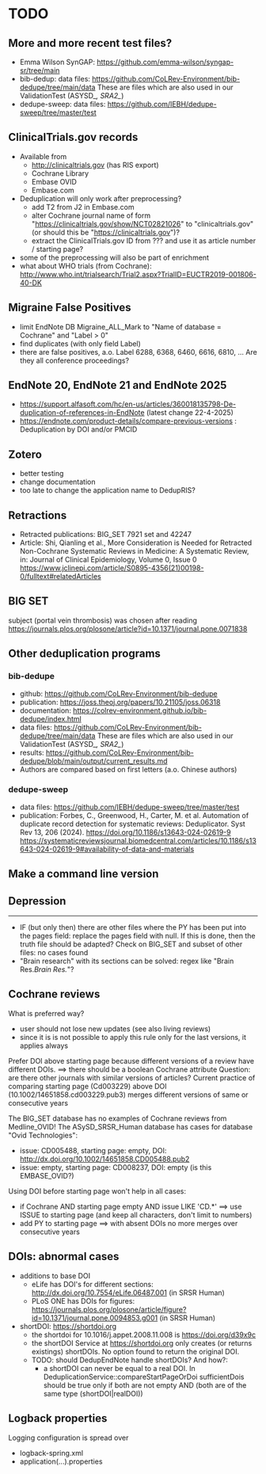 # TODO

## More and more recent test files?

- Emma Wilson SynGAP: https://github.com/emma-wilson/syngap-sr/tree/main
- bib-dedup: data files: https://github.com/CoLRev-Environment/bib-dedupe/tree/main/data These are files which are also used in our ValidationTest (ASYSD_*, SRA2_*)
- dedupe-sweep: data files: https://github.com/IEBH/dedupe-sweep/tree/master/test

## ClinicalTrials.gov records
- Available from
  - http://clinicaltrials.gov (has RIS export)
  - Cochrane Library
  - Embase OVID
  - Embase.com
- Deduplication will only work after preprocessing?
  - add T2 from J2 in Embase.com
  - alter Cochrane journal name of form "https://clinicaltrials.gov/show/NCT02821026" to "clinicaltrials.gov" (or should this be "https://clinicaltrials.gov")?
  - extract the ClinicalTrials.gov ID from ??? and use it as article number / starting page?
- some of the preprocessing will also be part of enrichment
- what about WHO trials (from Cochrane): http://www.who.int/trialsearch/Trial2.aspx?TrialID=EUCTR2019-001806-40-DK

## Migraine False Positives

- limit EndNote DB Migraine_ALL_Mark to "Name of database = Cochrane" and "Label > 0"
- find duplicates (with only field Label) 
- there are false positives, a.o. Label 6288, 6368, 6460, 6616, 6810, ... Are they all conference proceedings?  

## EndNote 20, EndNote 21 and EndNote 2025

- https://support.alfasoft.com/hc/en-us/articles/360018135798-De-duplication-of-references-in-EndNote (latest change 22-4-2025)
- https://endnote.com/product-details/compare-previous-versions : Deduplication by DOI and/or PMCID

## Zotero
- better testing
- change documentation
- too late to change the application name to DedupRIS?

## Retractions

- Retracted publications: BIG_SET 7921 set and 42247
- Article: Shi, Qianling et al., More Consideration is Needed for Retracted Non-Cochrane Systematic Reviews in Medicine: A Systematic Review,
  in: Journal of Clinical Epidemiology, Volume 0, Issue 0
  https://www.jclinepi.com/article/S0895-4356(21)00198-0/fulltext#relatedArticles

## BIG SET

subject (portal vein thrombosis) was chosen after reading https://journals.plos.org/plosone/article?id=10.1371/journal.pone.0071838

## Other deduplication programs

### bib-dedupe

- github: https://github.com/CoLRev-Environment/bib-dedupe
- publication: https://joss.theoj.org/papers/10.21105/joss.06318
- documentation: https://colrev-environment.github.io/bib-dedupe/index.html
- data files: https://github.com/CoLRev-Environment/bib-dedupe/tree/main/data These are files which are also used in our ValidationTest (ASYSD_*, SRA2_*)
- results: https://github.com/CoLRev-Environment/bib-dedupe/blob/main/output/current_results.md
- Authors are compared based on first letters (a.o. Chinese authors) 

### dedupe-sweep

- data files: https://github.com/IEBH/dedupe-sweep/tree/master/test
- publication: Forbes, C., Greenwood, H., Carter, M. et al. Automation of duplicate record detection for systematic reviews: Deduplicator. Syst Rev 13, 206 (2024). https://doi.org/10.1186/s13643-024-02619-9 https://systematicreviewsjournal.biomedcentral.com/articles/10.1186/s13643-024-02619-9#availability-of-data-and-materials 

## Make a command line version

## Depression
----------
- IF (but only then) there are other files where the PY has been put into the pages field: replace the pages field with null.
  If this is done, then the truth file should be adapted?
  Check on BIG_SET and subset of other files: no cases found
- "Brain research" with its sections can be solved: regex like "Brain Res.*Brain Res.*"?

## Cochrane reviews

What is preferred way?
- user should not lose new updates (see also living reviews)
- since it is is not possible to apply this rule only for the last versions, it applies always
 
Prefer DOI above starting page because different versions of a review have different DOIs.
==> there should be a boolean Cochrane attribute
Question: are there other journals with similar versions of articles?
Current practice of comparing starting page (Cd003229) above DOI (10.1002/14651858.cd003229.pub3) merges different versions of same or consecutive years

The BIG_SET database has no examples of Cochrane reviews from Medline_OVID!
The ASySD_SRSR_Human database has cases for database "Ovid Technologies":
- issue: CD005488, starting page: empty, DOI: http://dx.doi.org/10.1002/14651858.CD005488.pub2
- issue: empty, starting page: CD008237, DOI: empty   (is this EMBASE_OVID?)

Using DOI before starting page won't help in all cases:
- if Cochrane AND starting page empty AND issue LIKE 'CD.*' ==> use ISSUE to starting page (and keep all characters, don't limit to numbers)
- add PY to starting page ==> with absent DOIs no more merges over consecutive years

## DOIs: abnormal cases

- additions to base DOI
  - eLife has DOI's for different sections: http://dx.doi.org/10.7554/eLife.06487.001 (in SRSR Human)
  - PLoS ONE has DOIs for figures: https://journals.plos.org/plosone/article/figure?id=10.1371/journal.pone.0094853.g001 (in SRSR Human)
- shortDOI: https://shortdoi.org
  - the shortdoi for 10.1016/j.appet.2008.11.008 is https://doi.org/d39x9c
  - the shortDOI Service at https://shortdoi.org only creates (or returns existings) shortDOIs. No option found to return the original DOI.
  - TODO: should DedupEndNote handle shortDOIs? And how?: 
  	- a shortDOI can never be equal to a real DOI. In DeduplicationService::compareStartPageOrDoi sufficientDois should be true only if 
  	  both are not empty AND (both are of the same type (shortDOI|realDOI))

## Logback properties
Logging configuration is spread over
- logback-spring.xml
- application(...).properties